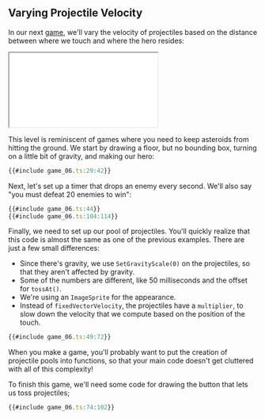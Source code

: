 ## Varying Projectile Velocity

In our next [game](game_06.ts), we'll vary the velocity of projectiles based on
the distance between where we touch and where the hero resides:

<iframe src="./game_06.iframe.html"></iframe>

This level is reminiscent of games where you need to keep asteroids from hitting
the ground.  We start by drawing a floor, but no bounding box, turning on a
little bit of gravity, and making our hero:

```typescript
{{#include game_06.ts:29:42}}
```

Next, let's set up a timer that drops an enemy every second.  We'll also say
"you must defeat 20 enemies to win":

```typescript
{{#include game_06.ts:44}}
{{#include game_06.ts:104:114}}
```

Finally, we need to set up our pool of projectiles.  You'll quickly realize that
this code is almost the same as one of the previous examples.  There are just a
few small differences:

- Since there's gravity, we use `SetGravityScale(0)` on the projectiles, so that
  they aren't affected by gravity.
- Some of the numbers are different, like 50 milliseconds and the offset for
  `tossAt()`.
- We're using an `ImageSprite` for the appearance.
- Instead of `fixedVectorVelocity`, the projectiles have a `multiplier`, to slow
  down the velocity that we compute based on the position of the touch.

```typescript
{{#include game_06.ts:49:72}}
```

When you make a game, you'll probably want to put the creation of projectile
pools into functions, so that your main code doesn't get cluttered with all of
this complexity!

To finish this game, we'll need some code for drawing the button that lets us
toss projectiles;

```typescript
{{#include game_06.ts:74:102}}
```
